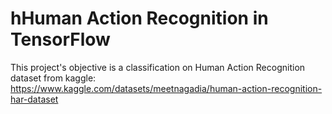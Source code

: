 # hHuman Action Recognition in TensorFlow
This project's objective is a classification on Human Action Recognition dataset from kaggle: https://www.kaggle.com/datasets/meetnagadia/human-action-recognition-har-dataset
